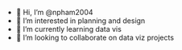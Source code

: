 - 👋 Hi, I’m @npham2004
- 👀 I’m interested in planning and design
- 🌱 I’m currently learning data vis
- 💞️ I’m looking to collaborate on data viz projects

<!---
npham2004/npham2004 is a ✨ special ✨ repository because its `README.md` (this file) appears on your GitHub profile.
You can click the Preview link to take a look at your changes.
--->
